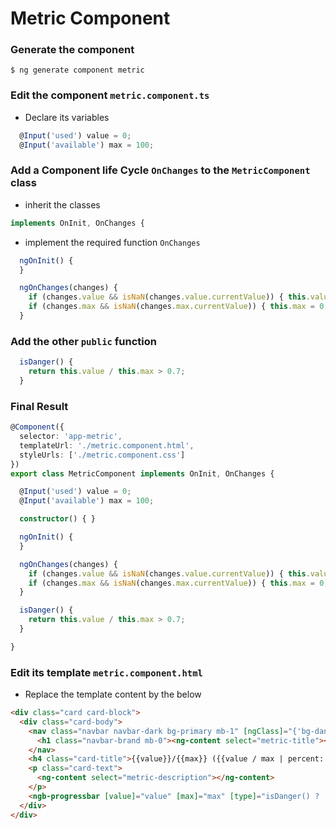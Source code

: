 # Metric Component

### Generate the component

```
$ ng generate component metric
```

### Edit the component `metric.component.ts`

* Declare its variables

```typescript
  @Input('used') value = 0;
  @Input('available') max = 100;
```

### Add a Component life Cycle `OnChanges` to the `MetricComponent` class

   * inherit the classes

```typescript
implements OnInit, OnChanges {
```

   * implement the required function `OnChanges`

```typescript
  ngOnInit() {
  }

  ngOnChanges(changes) {
    if (changes.value && isNaN(changes.value.currentValue)) { this.value = 0; }
    if (changes.max && isNaN(changes.max.currentValue)) { this.max = 0; }
  }
```

### Add the other `public` function

```typescript
  isDanger() {
    return this.value / this.max > 0.7;
  }
```

### Final Result

```typescript
@Component({
  selector: 'app-metric',
  templateUrl: './metric.component.html',
  styleUrls: ['./metric.component.css']
})
export class MetricComponent implements OnInit, OnChanges {

  @Input('used') value = 0;
  @Input('available') max = 100;

  constructor() { }

  ngOnInit() {
  }

  ngOnChanges(changes) {
    if (changes.value && isNaN(changes.value.currentValue)) { this.value = 0; }
    if (changes.max && isNaN(changes.max.currentValue)) { this.max = 0; }
  }

  isDanger() {
    return this.value / this.max > 0.7;
  }

}
```

### Edit its template `metric.component.html`

* Replace the template content by the below

```html
<div class="card card-block">
  <div class="card-body">
    <nav class="navbar navbar-dark bg-primary mb-1" [ngClass]="{'bg-danger': isDanger(), 'bg-success': !isDanger()}">
      <h1 class="navbar-brand mb-0"><ng-content select="metric-title"></ng-content></h1>
    </nav>
    <h4 class="card-title">{{value}}/{{max}} ({{value / max | percent:'1.0-2'}})</h4>
    <p class="card-text">
      <ng-content select="metric-description"></ng-content>
    </p>
    <ngb-progressbar [value]="value" [max]="max" [type]="isDanger() ? 'danger' : 'success'"></ngb-progressbar>
  </div>
</div>
```
